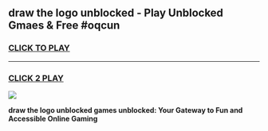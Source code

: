 
## draw the logo unblocked - Play Unblocked Gmaes & Free #oqcun
<h3>
<a href="https://news.freeplayer.one?title=draw_the_logo_unblocked&ref=24F">CLICK TO PLAY</a></h3>
<hr>

<h3>
<a href="https://news.freeplayer.one?title=draw_the_logo_unblocked&ref=24F">CLICK 2 PLAY</a>
  
</h3>

<a href="https://news.freeplayer.one?title=draw_the_logo_unblocked&ref=24F/"><img src="https://clearcache.store/games.png"></a>


**draw the logo unblocked games unblocked: Your Gateway to Fun and Accessible Online Gaming**
